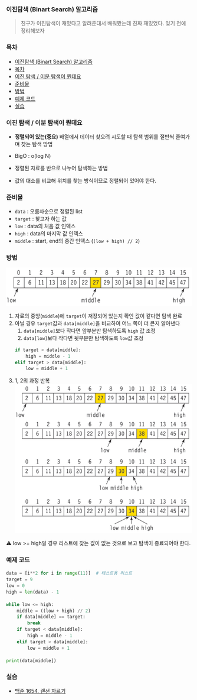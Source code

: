 ### 이진탐색 (Binart Search) 알고리즘

> 친구가 이진탐색이 재밌다고 알려준대서 배워봤는데 진짜 재밌었다. 잊기 전에 정리해보자

### 목차
- [이진탐색 (Binart Search) 알고리즘](#이진탐색-binart-search-알고리즘)
- [목차](#목차)
- [이진 탐색 / 이분 탐색이 뭔데요](#이진-탐색--이분-탐색이-뭔데요)
- [준비물](#준비물)
- [방법](#방법)
- [예제 코드](#예제-코드)
- [실습](#실습)

### 이진 탐색 / 이분 탐색이 뭔데요
- **정렬되어 있는(중요)** 배열에서 데이터 찾으려 시도할 때 탐색 범위를 절반씩 줄여가며 찾는 탐색 방법

- BigO : o(log N)
- 정렬된 자료를 반으로 나누어 탐색하는 방법
- 값의 대소를 비교해 위치를 찾는 방식이므로 정렬되어 있어야 한다.

### 준비물
- `data` : 오름차순으로 정렬된 list
- `target` : 찾고자 하는 값
- `low` : data의 처음 값 인덱스
- `high` : data의 마지막 값 인덱스
- `middle` : start, end의 중간 인덱스 (`(low + high) // 2`)

### 방법
![bs_1](./image/search/../../../image/search_algorithm/binary_search/이진탐색1.png)
1. 자료의 중앙(`middle`)에 `target`이 저장되어 있는지 확인 값이 같다면 탐색 완료
2. 아닐 경우 `target`값과 `data[middle]`을 비교하여 어느 쪽이 더 큰지 알아낸다
   1. `data[middle]`보다 작다면 앞부분만 탐색하도록 `high` 값 조정
   2. `data[low]`보다 작다면 뒷부분만 탐색하도록 `low`값 조정
    ```python
    if target < data[middle]:
        high = middle - 1
    elif target > data[middle]:
        low = middle + 1
    ```
3. 1, 2의 과정 반복
![bs_2](./image/search/../../../image/search_algorithm/binary_search/이진탐색2.png)

:warning: low >= high일 경우 리스트에 찾는 값이 없는 것으로 보고 탐색이 종료되어야 한다.

### 예제 코드
```python
data = [i**2 for i in range(11)]  # 테스트용 리스트
target = 9
low = 0
high = len(data) - 1

while low <= high:
    middle = ((low + high) // 2)
    if data[middle] == target:
        break
    if target < data[middle]:
        high = middle - 1
    elif target > data[middle]:
        low = middle + 1

print(data[middle])
```

### 실습
- [백준 1654. 랜선 자르기](https://github.com/hyundol2/algorithm/tree/main/%EB%B0%B1%EC%A4%80/Silver/1654.%E2%80%85%EB%9E%9C%EC%84%A0%E2%80%85%EC%9E%90%EB%A5%B4%EA%B8%B0)